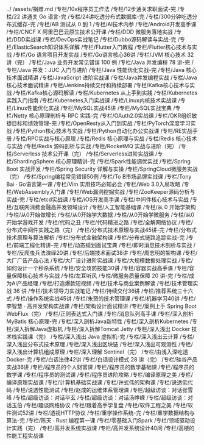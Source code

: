 ../
/assets/捐赠.md
/专栏/10x程序员工作法
/专栏/12步通关求职面试-完
/专栏/22 讲通关 Go 语言-完
/专栏/24讲吃透分布式数据库-完
/专栏/300分钟吃透分布式缓存-完
/专栏/AB 测试从 0 到 1
/专栏/AI技术内参
/专栏/Android开发高手课
/专栏/CNCF X 阿里巴巴云原生技术公开课
/专栏/DDD 微服务落地实战
/专栏/DDD实战课
/专栏/DevOps实战笔记
/专栏/Dubbo源码解读与实战-完
/专栏/ElasticSearch知识体系详解
/专栏/Flutter入门教程
/专栏/Flutter核心技术与实战
/专栏/Go 语言项目开发实战
/专栏/Go语言核心36讲
/专栏/JVM 核心技术 32 讲（完）
/专栏/Java 业务开发常见错误 100 例
/专栏/Java 并发编程 78 讲-完
/专栏/Java 并发：JUC 入门与进阶
/专栏/Java 性能优化实战-完
/专栏/Java 核心技术面试精讲
/专栏/JavaScript 进阶实战课
/专栏/Java并发编程实战
/专栏/Java核心技术面试精讲
/专栏/Jenkins持续交付和持续部署
/专栏/Kafka核心技术与实战
/专栏/Kafka核心源码解读
/专栏/Kubernetes 从上手到实践
/专栏/Kubernetes 实践入门指南
/专栏/Kubernetes入门实战课
/专栏/Linux内核技术实战课
/专栏/Linux性能优化实战
/专栏/MySQL实战45讲
/专栏/MySQL实战宝典
/专栏/Netty 核心原理剖析与 RPC 实践-完
/专栏/OAuth2.0实战课
/专栏/OKR组织敏捷目标和绩效管理-完
/专栏/OpenResty从入门到实战
/专栏/PyTorch深度学习实战
/专栏/Python核心技术与实战
/专栏/Python自动化办公实战课
/专栏/RE实战手册
/专栏/RPC实战与核心原理
/专栏/Redis 核心原理与实战
/专栏/Redis 核心技术与实战
/专栏/Redis 源码剖析与实战
/专栏/RocketMQ 实战与进阶（完）
/专栏/Serverless 技术公开课（完）
/专栏/Serverless进阶实战课
/专栏/ShardingSphere 核心原理精讲-完
/专栏/Spark性能调优实战
/专栏/Spring Boot 实战开发
/专栏/Spring Security 详解与实操
/专栏/SpringCloud微服务实战（完）
/专栏/Spring编程常见错误50例
/专栏/To B市场品牌实战课
/专栏/Tony Bai · Go语言第一课
/专栏/Vim 实用技巧必知必会
/专栏/Web 3.0入局攻略
/专栏/WebAssembly入门课
/专栏/Web漏洞挖掘实战
/专栏/ZooKeeper源码分析与实战-完
/专栏/etcd实战课
/专栏/iOS开发高手课
/专栏/中间件核心技术与实战
/专栏/互联网消费金融高并发领域设计
/专栏/人工智能基础课
/专栏/从 0 开始学架构
/专栏/从0开始做增长
/专栏/从0开始学大数据
/专栏/从0开始学微服务
/专栏/从0开始学游戏开发
/专栏/代码之丑
/专栏/代码精进之路
/专栏/全解网络协议
/专栏/分布式中间件实践之路（完）
/专栏/分布式技术原理与实战45讲-完
/专栏/分布式技术原理与算法解析
/专栏/分布式金融架构课
/专栏/分布式链路追踪实战-完
/专栏/前端工程化精讲-完
/专栏/动态规划面试宝典
/专栏/即时消息技术剖析与实战
/专栏/反爬虫兵法演绎20讲
/专栏/后端技术面试38讲
/专栏/周志明的架构课
/专栏/大厂广告产品心法
/专栏/大厂设计进阶实战课
/专栏/大规模数据处理实战
/专栏/如何设计一个秒杀系统
/专栏/安全攻防技能30讲
/专栏/容器实战高手课
/专栏/容量保障核心技术与实战
/专栏/左耳听风
/专栏/微服务质量保障 20 讲-完
/专栏/成为AI产品经理
/专栏/打造爆款短视频
/专栏/技术与商业案例解读
/专栏/技术管理实战 36 讲
/专栏/技术领导力实战笔记
/专栏/持续交付36讲
/专栏/推荐系统三十六式
/专栏/操作系统实战45讲
/专栏/朱赟的技术管理课
/专栏/机器学习40讲
/专栏/李智慧 · 高并发架构实战课
/专栏/架构设计面试精讲
/专栏/案例上手 Spring Boot WebFlux（完）
/专栏/正则表达式入门课
/专栏/消息队列高手课
/专栏/深入剖析 MyBatis 核心原理-完
/专栏/深入剖析Java新特性
/专栏/深入剖析Kubernetes
/专栏/深入拆解Java虚拟机
/专栏/深入拆解Tomcat  Jetty
/专栏/深入浅出 Docker 技术栈实践课（完）
/专栏/深入浅出 Java 虚拟机-完
/专栏/深入浅出云计算
/专栏/深入浅出分布式技术原理
/专栏/深入浅出区块链
/专栏/深入浅出可观测性
/专栏/深入浅出计算机组成原理
/专栏/深入理解 Sentinel（完）
/专栏/由浅入深吃透 Docker-完
/专栏/白话法律42讲
/专栏/白话设计模式 28 讲（完）
/专栏/硅谷产品实战36讲
/专栏/程序员的个人财富课
/专栏/程序员的数学基础课
/专栏/程序员的数学课
/专栏/程序员的测试课
/专栏/程序员进阶攻略
/专栏/编译原理之美
/专栏/编译原理实战课
/专栏/计算机基础实战课
/专栏/许式伟的架构课
/专栏/说透低代码
/专栏/说透性能测试
/专栏/赵成的运维体系管理课
/专栏/超级访谈：对话张雪峰
/专栏/超级访谈：对话毕玄
/专栏/超级访谈：对话汤峥嵘
/专栏/超级访谈：对话玉伯
/专栏/趣谈网络协议
/专栏/跟着高手学复盘
/专栏/软件工程之美
/专栏/软件测试52讲
/专栏/透视HTTP协议
/专栏/重学操作系统-完
/专栏/重学数据结构与算法-完
/专栏/陈天 · Rust 编程第一课
/专栏/零基础入门Spark
/专栏/领域驱动设计实践（完）
/专栏/高并发系统实战课
/专栏/高并发系统设计40问
/专栏/高楼的性能工程实战课
